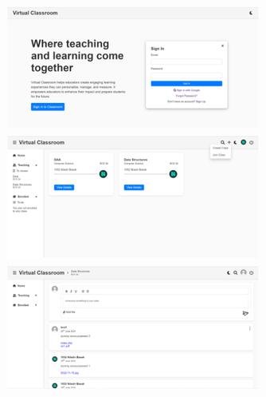 ![alt text](https://github.com/niladri-17/Virtual-Classroom/blob/main/readme-images/vc-index.png?raw=true)

![alt text](https://github.com/niladri-17/Virtual-Classroom/blob/main/readme-images/vc-home.png?raw=true)

![alt text](https://github.com/niladri-17/Virtual-Classroom/blob/main/readme-images/vc-class.png?raw=true)


